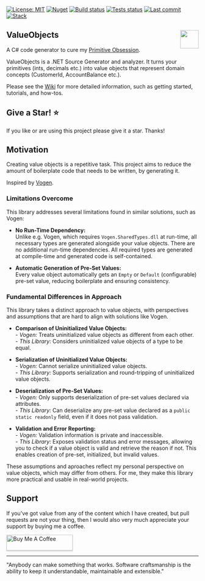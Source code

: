 [![License: MIT](https://img.shields.io/badge/License-MIT-yellow.svg)](https://opensource.org/licenses/MIT)
[![Nuget](https://img.shields.io/nuget/v/Dalion.ValueObjects)](https://www.nuget.org/packages/Dalion.ValueObjects/)
[![Build status](https://ci.appveyor.com/api/projects/status/nrvheog39e1xy4ge?svg=true)](https://ci.appveyor.com/project/DavidLievrouw/valueobjects)
[![Tests status](https://img.shields.io/appveyor/tests/DavidLievrouw/valueobjects?compact_message)](https://ci.appveyor.com/project/DavidLievrouw/valueobjects)
[![Last commit](https://img.shields.io/github/last-commit/DavidLievrouw/ValueObjects)](https://github.com/DavidLievrouw/ValueObjects)
[![Stack](https://img.shields.io/badge/.NET-512BD4?style=flat&logo=.net&logoColor=white)](https://dotnet.microsoft.com)

## ValueObjects [<img src="https://dalion.eu/dalion128.png" align="right" width="48">](https://www.dalion.eu)

A C# code generator to cure my [Primitive Obsession](https://refactoring.guru/smells/primitive-obsession).

ValueObjects is a .NET Source Generator and analyzer. It turns your primitives (ints, decimals etc.) into value objects that represent domain concepts (CustomerId, AccountBalance etc.).

Please see the [Wiki](wiki) for more detailed information, such as getting started, tutorials, and how-tos.

## Give a Star! :star:
If you like or are using this project please give it a star. Thanks!

## Motivation

Creating value objects is a repetitive task. This project aims to reduce the amount of boilerplate code that needs to be written, by generating it.

Inspired by [Vogen](https://github.com/SteveDunn/Vogen).

### Limitations Overcome

This library addresses several limitations found in similar solutions, such as Vogen:

- **No Run-Time Dependency:**  
  Unlike e.g. Vogen, which requires `Vogen.SharedTypes.dll` at run-time, all necessary types are generated alongside your value objects\. There are no additional run-time dependencies\. All required types are generated at compile-time and generated code is self-contained\.

- **Automatic Generation of Pre-Set Values:**  
  Every value object automatically gets an `Empty` or `Default` (configurable) pre-set value, reducing boilerplate and ensuring consistency\.

### Fundamental Differences in Approach

This library takes a distinct approach to value objects, with perspectives and assumptions that are hard to align with solutions like Vogen.

- **Comparison of Uninitialized Value Objects:**  
  \- *Vogen:* Treats uninitialized value objects as different from each other\.  
  \- *This Library:* Considers uninitialized value objects of a type to be equal\.

- **Serialization of Uninitialized Value Objects:**  
  \- *Vogen:* Cannot serialize uninitialized value objects\.  
  \- *This Library:* Supports serialization and round-tripping of uninitialized value objects\.

- **Deserialization of Pre-Set Values:**  
  \- *Vogen:* Only supports deserialization of pre-set values declared via attributes\.  
  \- *This Library:* Can deserialize any pre-set value declared as a `public static readonly` field, even if it does not pass validation\.

- **Validation and Error Reporting:**  
  \- *Vogen:* Validation information is private and inaccessible\.  
  \- *This Library:* Exposes validation status and error messages, allowing you to check if a value object is valid and retrieve the reason if not\. This enables creation of pre-set, initialized, but invalid values\.

These assumptions and aproaches reflect my personal perspective on value objects, which may differ from others. For me, they make this library more practical and usable in real-world projects.

## Support

If you've got value from any of the content which I have created, but pull requests are not your thing, then I would also very much appreciate your support by buying me a coffee.

<a href="https://www.buymeacoffee.com/DavidLievrouw" target="_blank"><img src="https://www.buymeacoffee.com/assets/img/custom_images/orange_img.png" alt="Buy Me A Coffee" style="height: 41px !important;width: 174px !important;box-shadow: 0px 3px 2px 0px rgba(190, 190, 190, 0.5) !important;-webkit-box-shadow: 0px 3px 2px 0px rgba(190, 190, 190, 0.5) !important;" ></a>

---
"Anybody can make something that works. Software craftsmanship is the ability to keep it understandable, maintainable and extensible."